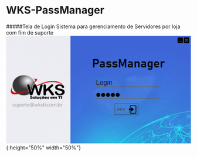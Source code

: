 # WKS-PassManager
#####Tela de Login
Sistema para gerenciamento de Servidores por loja com fim de suporte
![alt text](./Resources/Telas/login.png){:height="50%" width="50%"}

